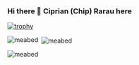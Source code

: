### Hi there 👋 Ciprian (Chip) Rarau here

[![trophy](https://github-profile-trophy.vercel.app/?username=ryo-ma)](https://github.com/ryo-ma/github-profile-trophy)

<p><img align="left" src="https://github-readme-stats.vercel.app/api/top-langs?username=meabed&show_icons=true&locale=en&layout=compact" alt="meabed" /></p>

<p>&nbsp;<img align="center" src="https://github-readme-stats.vercel.app/api?username=meabed&show_icons=true&locale=en" alt="meabed" /></p>

<p><img align="center" src="https://github-readme-streak-stats.herokuapp.com/?user=meabed&" alt="meabed" /></p>

<!--
**crarau/crarau** is a ✨ _special_ ✨ repository because its `README.md` (this file) appears on your GitHub profile.

Here are some ideas to get you started:

- 🔭 I’m currently working on ...
- 🌱 I’m currently learning ...
- 👯 I’m looking to collaborate on ...
- 🤔 I’m looking for help with ...
- 💬 Ask me about ...
- 📫 How to reach me: ...
- 😄 Pronouns: ...
- ⚡ Fun fact: ...
-->

